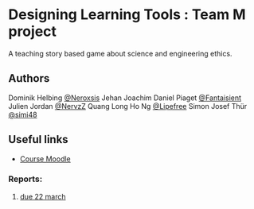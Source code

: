 # **Designing Learning Tools : Team M project**
A teaching story based game about science and engineering ethics.

## **Authors**
Dominik Helbing [@Neroxsis](https://github.com/Neroxsis)
Jehan Joachim Daniel Piaget [@Fantaisient](https://github.com/Fantaisient)
Julien Jordan [@NervzZ](https://github.com/NervzZ)
Quang Long Ho Ng [@Lipefree](https://github.com/Lipefree)
Simon Josef Thür [@simi48](https://github.com/simi48)

## **Useful links**
- [Course Moodle](https://moodle.epfl.ch/course/view.php?id=16140)

### **Reports:**
1. [due 22 march](https://docs.google.com/document/d/1-bfWZRgjrGjKa4F6o32UVZtAafp4Tc3kx4yyHcvj0Vw/edit)